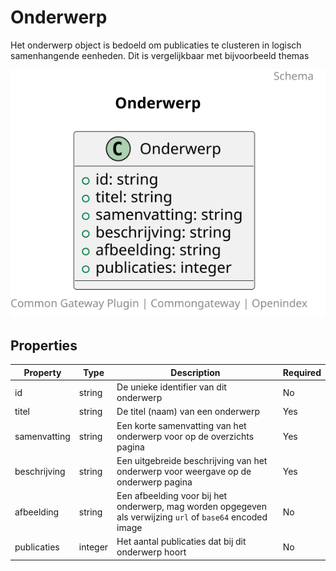 # Onderwerp

Het onderwerp object is bedoeld om publicaties te clusteren in logisch samenhangende eenheden. Dit is vergelijkbaar met bijvoorbeeld themas

![Class Diagram](https://github.com/CommonGateway/OpenIndex/blob/main/docs/schema/onderwerp.svg)

## Properties

| Property | Type | Description | Required |
|----------|------|-------------|----------|
| id | string | De unieke identifier van dit onderwerp | No |
| titel | string | De titel (naam) van een onderwerp | Yes |
| samenvatting | string | Een korte samenvatting van het onderwerp voor op de overzichts pagina | Yes |
| beschrijving | string | Een uitgebreide beschrijving van het onderwerp voor weergave op de onderwerp pagina | Yes |
| afbeelding | string | Een afbeelding voor bij het onderwerp, mag worden opgegeven als verwijzing `url` of `base64` encoded image | No |
| publicaties | integer | Het aantal publicaties dat bij dit onderwerp hoort | No |
